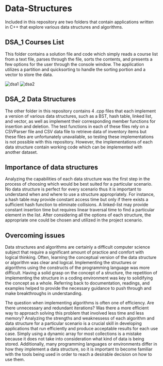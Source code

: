 # Data-Structures
Included in this repository are two folders that contain applications written in C++ that explore various data structures and algorithms.
## DSA_1 Courses List
This folder contains a solution file and code which simply reads a course list from a text file, parses through the file, sorts the contents, and presents a few options for the user through the console window. The application utilizes a partition and quicksorting to handle the sorting portion and a vector to store the data.

![dsa1](https://github.com/Mujanov3737/Data-Structures/assets/75598761/c7bb2abe-af5e-4a18-a604-7f5e28165f5b)
![dsa2](https://github.com/Mujanov3737/Data-Structures/assets/75598761/ff1c8da4-1b39-4b37-b58f-288d94f7d140)

## DSA_2 Data Structures
The other folder in this repository contains 4 .cpp files that each implement a version of various data structures, such as a BST, hash table, linked list, and vector, as well as implement their corresponding member functions for insertion and deletion. The test functions in each of these files rely on a CSVParser file and CSV data file to retrieve data of inventory items but these files are unfortunately unavailable, so testing these implementations is not possible with this repository. However, the implementations of each data structure contain working code which can be implemented with another dataset.

## Importance of data structures

Analyzing the capabilities of each data structure was the first step in the process of choosing which would be best suited for a particular scenario. No data structure is perfect for every scenario thus it is important to understand when and where to use a structure appropriately. For instance, a hash table may provide constant access time but only if there exists a sufficient hash function to eliminate collisions. A linked-list may provide constant insertion time but requires linear traversal time to find a particular element in the list. After considering all the options of each structure, the appropriate one could be chosen and utilized in the project scenario.

## Overcoming issues

Data structures and algorithms are certainly a difficult computer science subject that require a significant amount of practice and comfort with logical thinking. Often, learning the conceptual version of the data structure or algorithm was clear and logical. Implementing the structures or algorithms using the constructs of the programming language was more difficult. Having a solid grasp on the concept of a structure, the repetition of implementing the structure in a coding environment was key to solidifying the concept as a whole. Referring back to documentation, readings, and examples helped to provide the necessary guidance to push through and make breakthroughs in understanding.

The question when implementing algorithms is often one of efficiency. Are there unnecessary and redundant iterations? Was there a more efficient way to approach solving this problem that involved less time and less memory? Analyzing the strengths and weaknessess of each algorithm and data structure for a particular scenario is a crucial skill in developing applications that run efficiently and produce acceptable results for each use case. Simply using a dynamic array for most collections is a mistake because it does not take into consideration what kind of data is being stored. Additionally, many programming languages or environments differ in how they implement a data structure, so it is important to become familiar with the tools being used in order to reach a desirable decision on how to use them. 
